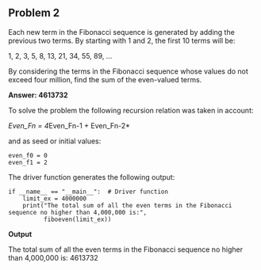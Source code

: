 ## Problem 2

Each new term in the Fibonacci sequence is generated by adding the previous two terms. By starting with 1 and 2, the first 10 terms will
be:

1, 2, 3, 5, 8, 13, 21, 34, 55, 89, ...

By considering the terms in the Fibonacci sequence whose values do not exceed four million, find the sum of the even-valued terms.

**Answer: 4613732**

To solve the problem the following recursion relation was taken in account:

*Even_Fn = 4*Even_Fn-1 + Even_Fn-2*

and as seed or initial values: 

```
even_f0 = 0          
even_f1 = 2
```

The driver function generates the following output:

```
if __name__ == "__main__":  # Driver function
    limit_ex = 4000000
    print("The total sum of all the even terms in the Fibonacci sequence no higher than 4,000,000 is:",
          fiboeven(limit_ex))
```
**Output**

The total sum of all the even terms in the Fibonacci sequence no higher than 4,000,000 is: 4613732
